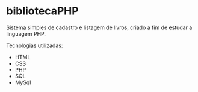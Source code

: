 # bibliotecaPHP
Sistema simples de cadastro e listagem de livros, criado a fim de estudar a linguagem PHP.

Tecnologias utilizadas:

- HTML
- CSS
- PHP
- SQL
- MySql
